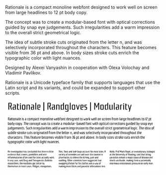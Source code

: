 Rationale is a compact monoline webfont designed to work well on screen
from large headlines to 12 pt body copy. 

The concept was to create a modular-based font with optical corrections guided by snap eye judgements. Such irregularities add a warm impression to the overall strict geometrical logic. 

The idea of subtle stroke cuts originated from the letter n, and was selectively incorporated throughout the characters. This feature becomes visible from 36 pt and above. In body sizes stroke cuts enrich the typographic color with light nuances.

Designed by Alexei Vanyashin in cooperation with Olexa Volochay and Vladimir Pavlikov.

Rationale is a Unicode typeface family that supports 
languages that use the Latin script and its variants, and 
could be expanded to support other scripts.

![Rationale Font](sources/sample.png)